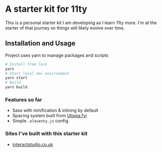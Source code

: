 # A starter kit for 11ty

This is a personal starter kit I am developing as I learn 11ty more. I'm at the starter of that journey so things will likely evolve over time.

## Installation and Usage

Project uses yarn to manage packages and scripts

```bash
# Install from lock
yarn
# Start local dev environment
yarn start
# Build
yarn build
```

### Features so far

- Sass with minification & inlining by default
- Spacing system built from [Utopia.fyi](https://utopia.fyi/)
- Simple `.eleventy.js` config.

### Sites I've built with this starter kit

- [interactstudio.co.uk](https://www.interactstudio.co.uk/)
